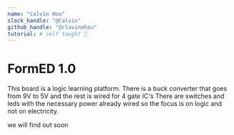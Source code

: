 ```yaml
---
name: "Calvin Hou"
slack_handle: "@Calvin"
github_handle: "@clavinohou"
tutorial: # self taught 🤡
---
```


# FormED 1.0

<!-- Describe your board in 2-3 sentences. What are you making? What will it do? -->

This board is a logic learning platform. There is a buck converter that goes from 9V to 5V and the rest is wired for 4 gate IC's
There are switches and leds with the necessary power already wired so the focus is on logic and not on electricity.

<!-- How much is it going to cost? -->
we will find out soon

<!-- Tell us a little bit about your design process. What were some challenges? What helped? ***Totally optional*** -->
